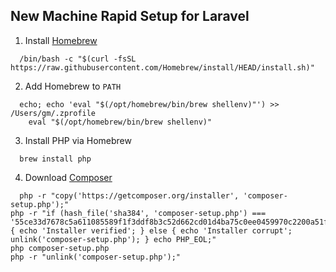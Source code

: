 ## New Machine Rapid Setup for Laravel

1. Install [Homebrew](https://brew.sh/)

```
  /bin/bash -c "$(curl -fsSL https://raw.githubusercontent.com/Homebrew/install/HEAD/install.sh)"
```

2. Add Homebrew to `PATH`

```
  echo; echo 'eval "$(/opt/homebrew/bin/brew shellenv)"') >> /Users/gm/.zprofile
    eval "$(/opt/homebrew/bin/brew shellenv)"
```

3. Install PHP via Homebrew

```
  brew install php
```

4. Download [Composer](https://getcomposer.org/download/)

```
  php -r "copy('https://getcomposer.org/installer', 'composer-setup.php');"
php -r "if (hash_file('sha384', 'composer-setup.php') === '55ce33d7678c5a611085589f1f3ddf8b3c52d662cd01d4ba75c0ee0459970c2200a51f492d557530c71c15d8dba01eae') { echo 'Installer verified'; } else { echo 'Installer corrupt'; unlink('composer-setup.php'); } echo PHP_EOL;"
php composer-setup.php
php -r "unlink('composer-setup.php');"
```

